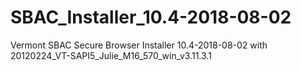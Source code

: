# SBAC_Installer_10.4-2018-08-02
Vermont SBAC Secure Browser Installer 10.4-2018-08-02 with 20120224_VT-SAPI5_Julie_M16_570_win_v3.11.3.1

